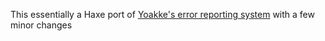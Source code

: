 This essentially a Haxe port of [Yoakke's error reporting system](https://github.com/LPeter1997/YoakkeLang) with a few minor changes